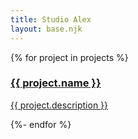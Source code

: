 ```yaml
---
title: Studio Alex
layout: base.njk
---
```


<div class="page__project-list">
{% for project in projects %}
  <a href="{{ project.url | url }}" targe="_blank" class="page__project">
    <h3 class="page__project-link">{{ project.name }}</h3>
    <p class="page__project-text">{{ project.description }}</p>
  </a>
{%- endfor %}
</div>
